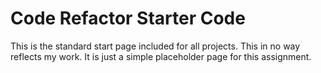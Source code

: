 # Code Refactor Starter Code

This is the standard start page included for all projects. This in no way reflects my work. It is just a simple placeholder page for this assignment.